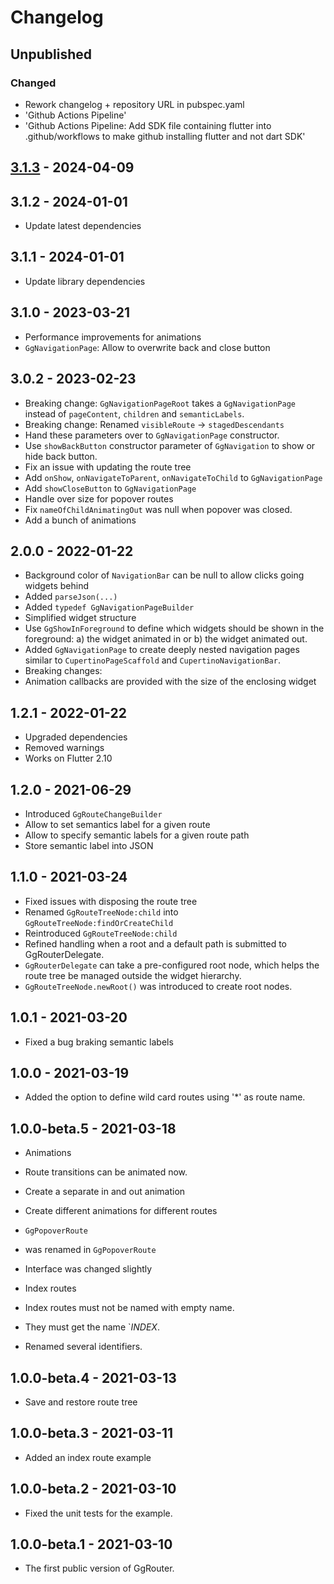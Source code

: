 # Changelog

## Unpublished

### Changed

- Rework changelog + repository URL in pubspec.yaml
- 'Github Actions Pipeline'
- 'Github Actions Pipeline: Add SDK file containing flutter into .github/workflows to make github installing flutter and not dart SDK'

## [3.1.3] - 2024-04-09

## 3.1.2 - 2024-01-01

- Update latest dependencies

## 3.1.1 - 2024-01-01

- Update library dependencies

## 3.1.0 - 2023-03-21

- Performance improvements for animations
- `GgNavigationPage`: Allow to overwrite back and close button

## 3.0.2 - 2023-02-23

- Breaking change: `GgNavigationPageRoot` takes a `GgNavigationPage` instead of `pageContent`,
`children` and `semanticLabels`.
- Breaking change: Renamed `visibleRoute` -> `stagedDescendants`
- Hand these parameters over to `GgNavigationPage` constructor.
- Use `showBackButton` constructor parameter of `GgNavigation` to show or hide back button.
- Fix an issue with updating the route tree
- Add `onShow`, `onNavigateToParent`, `onNavigateToChild` to `GgNavigationPage`
- Add `showCloseButton` to `GgNavigationPage`
- Handle over size for popover routes
- Fix `nameOfChildAnimatingOut` was null when popover was closed.
- Add a bunch of animations

## 2.0.0 - 2022-01-22

- Background color of `NavigationBar` can be null to allow clicks going widgets behind
- Added `parseJson(...)`
- Added `typedef GgNavigationPageBuilder`
- Simplified widget structure
- Use `GgShowInForeground` to define which widgets should be shown in the
foreground: a) the widget animated in or b) the widget animated out.
- Added `GgNavigationPage` to create deeply nested navigation pages similar
to `CupertinoPageScaffold` and `CupertinoNavigationBar`.
- Breaking changes:
- Animation callbacks are provided with the size of the enclosing widget

## 1.2.1 - 2022-01-22

- Upgraded dependencies
- Removed warnings
- Works on Flutter 2.10

## 1.2.0 - 2021-06-29

- Introduced `GgRouteChangeBuilder`
- Allow to set semantics label for a given route
- Allow to specify semantic labels for a given route path
- Store semantic label into JSON

## 1.1.0 - 2021-03-24

- Fixed issues with disposing the route tree
- Renamed `GgRouteTreeNode:child` into `GgRouteTreeNode:findOrCreateChild`
- Reintroduced `GgRouteTreeNode:child`
- Refined handling when a root and a default path is submitted to
GgRouterDelegate.
- `GgRouterDelegate` can take a pre-configured root node, which helps the route
tree be managed outside the widget hierarchy.
- `GgRouteTreeNode.newRoot()` was introduced to create root nodes.

## 1.0.1 - 2021-03-20

- Fixed a bug braking semantic labels

## 1.0.0 - 2021-03-19

- Added the option to define wild card routes using '\*' as route name.

## 1.0.0-beta.5 - 2021-03-18

- Animations

- Route transitions can be animated now.

- Create a separate in and out animation

- Create different animations for different routes

- `GgPopoverRoute`

- was renamed in `GgPopoverRoute`

- Interface was changed slightly

- Index routes

- Index routes must not be named with empty name.

- They must get the name `*INDEX*.

- Renamed several identifiers.


## 1.0.0-beta.4 - 2021-03-13

- Save and restore route tree

## 1.0.0-beta.3 - 2021-03-11

- Added an index route example

## 1.0.0-beta.2 - 2021-03-10

- Fixed the unit tests for the example.

## 1.0.0-beta.1 - 2021-03-10

- The first public version of GgRouter.

[3.1.3]: "https://github.com/inlavigo/gg_router"/compare/3.1.2...3.1.3

